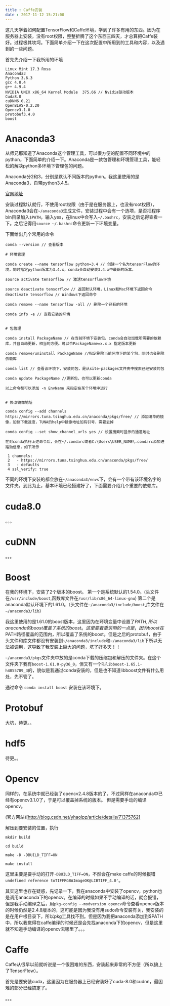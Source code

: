 ```yaml
---
title : Caffe安装
date : 2017-11-12 15:21:00
---
```


这几天学着如何配置TensorFlow和Caffe环境，学到了许多有用的东西。因为在服务器上安装，没有root权限，整整折腾了这个东西三四天，才总算把Caffe装好。过程极其坎坷。下面简单介绍一下在这次配置中所用到的工具和内容，以及遇到的一些问题。

<!--more-->

首先先介绍一下我所用的环境
```
Linux Mint 17.3 Rosa
Anaconda3
Python 3.6.3
gcc 4.8.4
g++ 4.9.4
NVIDIA UNIX x86_64 Kernel Module  375.66 // Nvidia驱动版本
Cuda8.0
cuDNN6.0.21
OpenBLAS-0.2.20
Opencv3.1.0
protobuf3.4.0
boost
```


# Anaconda3

从师兄那知道了Anaconda这个管理工具，可以很方便的配置不同环境中的python，下面简单的介绍一下。Anaconda是一款包管理和环境管理工具，能轻松的解决python多环境下管理包的问题。

Anaconda分2和3，分别是默认不同版本的python。我这里使用的是Anaconda3，自带python3.4.5。

[官网地址](https://www.anaconda.com/download/)

安装过程默认就行，不使用root权限（由于是在服务器上，也没有root权限），Anaconda3会在`~/anaconda3`生成文件，安装过程中会有一个选项，是否把程序bin目录加入`$PATH`，输入yes，在linux中会写入`~/.bashrc`，安装之后记得查看一下。之后记得用`source ~/.bashrc`命令更新一下环境变量。


下面给出几个常用的命令
```
conda --version // 查看版本

# 环境管理

conda create --name tensorflow python=3.4 // 创建一个名为tensorFlow的环境，同时指定python版本为3.4.x，conda会自动安装3.4.x中最新的版本。

source activate tensorflow // 激活tensorflow环境

source deactivate tensorflow // 返回默认环境，Linux和Mac环境下返回命令
deactivate tensorflow // Windows下返回命令

conda remove --name tensorflow -all // 删除一个已有的环境

conda info -e // 查看安装的环境


# 包管理

conda install PackageName // 在当前环境下安装包，conda会自动加载所需要的依赖库，并且自动更新，相当的方便。可以令PackageName=x.x.x 指定版本更新

conda remove/uninstall PackageName //指定删除当前环境下的某个包，同时也会删除依赖库

conda list // 查看该环境下，安装的包，是从site-packages文件夹中搜索已经安装的包

conda update PackageName //更新包，也可以更新conda

以上命令都可以添加 -n EnvName 来指定在某个环境中进行


# 修改镜像地址

conda config --add channels https://mirrors.tuna.tsinghua.edu.cn/anaconda/pkgs/free/ // 添加清华的镜像，加快下载速度，TUNA的help中镜像地址加有引号，需要去掉

conda config --set show_channel_urls yes // 设置搜索时显示的通道地址

在对conda执行上述命令后，会在~/.condarc或者C:\Users\USER_NAME\.condarc添加进路劲信息，如下所示

 1 channels:
 2   - https://mirrors.tuna.tsinghua.edu.cn/anaconda/pkgs/free/
 3   - defaults
 4 ssl_verify: true

```

不同的环境下安装的都会放在`~/anaconda3/envs`下，会有一个带有该环境名字的文件夹。到此为止，基本环境已经搭建好了，下面需要介绍几个重要的依赖库。

# cuda8.0

。。。

# cuDNN

。。。

# Boost
在我的环境下，安装了2个版本的boost。
第一个是系统默认的1.54.0。(头文件在`/usr/include/boost`,函数库文件在`/usr/lib/x86_64-linux-gnu`)
第二个是anaconda默认环境下的1.61.0。（头文件在`~/anaconda3/include/boost`,库文件在`~/anaconda3/lib`）

我这里使用的是1.61.0的boost版本，这里因为在环境变量中设置了$PATH,所以anaconda的boost覆盖了系统的boost。这里要着重说明的一点是，因为boost在$PATH路径覆盖的范围内，所以覆盖了系统的boost。但是之后的protobuf，由于头文件和库文件都没有安装到`~/anaconda3/include`和`~/anaconda3/lib`下所以无法被调用，这导致了我安装上巨大的问题，坑了好多天！！


`~/anaconda3/pkgs`文件夹中放的是conda下载的压缩包和解压的文件夹。在这个文件夹下我有`boost-1.61.0-py36_0`，但又有一个叫`libboost-1.65.1-h4055789_3`的，貌似是我通过conda安装的，但是也不知道libboost文件有什么用处，先不管了。

通过命令
`conda install boost`
安装在该环境下。

# Protobuf

大坑，待更。。

# hdf5

待更。。

# Opencv
同样的，在系统中就已经装了opencv2.4.8版本的了，不过同样在anaconda中已经有opencv3.1.0了，于是可以覆盖掉系统的版本。
但是需要手动的编译opencv。

(官方网站)[http://blog.csdn.net/yhaolpz/article/details/71375762]

解压到要安装的位置，执行
```
mkdir build

cd build

make -D -DBUILD_TIFF=ON

make install
```

这里主要是要手动的打开`-DBUILD_TIFF=ON`，不然会在make caffe的时候报错`undefined reference toTIFFRGBAImageOK@LIBTIFF_4.0'`。

其实这里也存在疑惑，先记录一下，我在anaconda中安装了opencv，python也是调用anaconda下的opencv。在编译的时候如果不手动编译的话，就会报错，但是我手动编译之后，用`pkg-config --modversion opencv`命令查看opencv版本的时候仍然是2.4.8版本的，这可能是因为我没有用sudo命令安装有关，我安装的是在用户根目录下，所以pkg工具找不到。但是因为我把anaconda添加到$PATH中，所以我觉得在caffe编译的时候还是会先找anaconda下的opencv，但是这里就不知道手动编译的opencv去哪里了。。。



# Caffe
Caffe从很早以前就听说是一个很困难的东西，安装起来非常的不方便（所以搞上了TensorFlow）。

首先是要安装cuda，这里因为在服务器上已经安装好了cuda-8.0和cudnn，最困难的部分已经搞定了。

。。。

